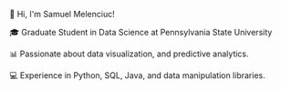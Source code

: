 👋 Hi, I'm Samuel Melenciuc!

🎓 Graduate Student in Data Science at Pennsylvania State University

📊 Passionate about data visualization, and predictive analytics.

💻 Experience in Python, SQL, Java, and data manipulation libraries.

